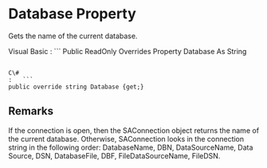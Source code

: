 <!-- loio3c119fda6c5f1014b01dfce0828d417d -->

# Database Property

Gets the name of the current database.



Visual Basic
:   ```
Public ReadOnly Overrides Property Database As String
```

C\#
:   ```
public override string Database {get;}
```



## Remarks

If the connection is open, then the SAConnection object returns the name of the current database. Otherwise, SAConnection looks in the connection string in the following order: DatabaseName, DBN, DataSourceName, Data Source, DSN, DatabaseFile, DBF, FileDataSourceName, FileDSN.

